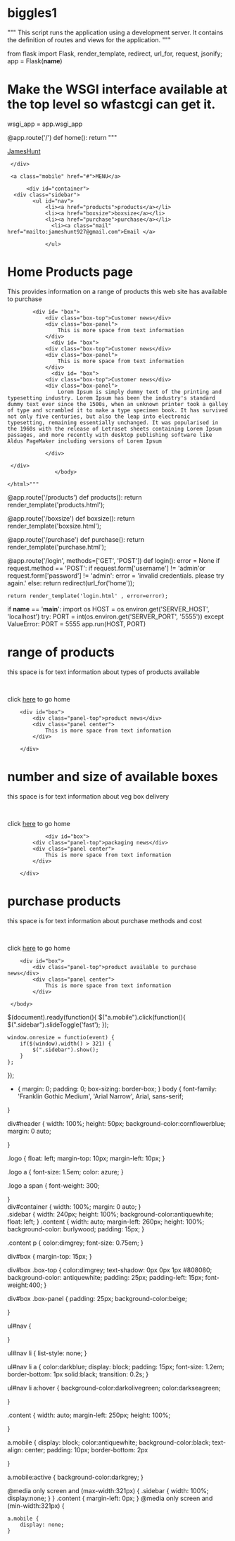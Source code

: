 # biggles1
"""
This script runs the application using a development server.
It contains the definition of routes and views for the application.
"""

from flask import Flask, render_template, redirect, url_for, request, jsonify;
app = Flask(__name__)

# Make the WSGI interface available at the top level so wfastcgi can get it.
wsgi_app = app.wsgi_app


@app.route('/')
def home():
        return """<html>
    <head>
<title>home</title>
<meta name="viewport" content="width=device-width, initial-scale=1.0">
    <link href="static/global.css" rel="stylesheet" media="screen">
    <script src="{{url_for('static1', filename= 'jquery-2.2.3.min.js')}}" ></script>
    <script src="{{url_for('static1', filename= 'general.js')}}"></script>
</head>

<body>
     <div id="header">
          <div class="logo"><a href="#">James<span>Hunt</span><a></div>

          
     </div>
     
     <a class="mobile" href="#">MENU</a>
      
          <div id="container">
      <div class="sidebar">
      		<ul id="nav">
      			<li><a href="products">products</a></li>
      			<li><a href="boxsize">boxsize</a></li>
      			<li><a href="purchase">purchase</a></li>
                  <li><a class="mail" href="mailto:jameshunt927@gmail.com">Email </a>

      			</ul>

</div>
      <div class="content">
      		<h1>Home Products page</h1>
      		<p> This provides information on a range of products this web site has available to purchase </p>

      		<div id= "box">
              	<div class="box-top">Customer news</div>
      			<div class="box-panel">
      				This is more space from text information	
      			</div>
                  <div id= "box">
              	<div class="box-top">Customer news</div>
      			<div class="box-panel">
      				This is more space from text information	
      			</div>
                  <div id= "box">
              	<div class="box-top">Customer news</div>
      			<div class="box-panel">
      				Lorem Ipsum is simply dummy text of the printing and typesetting industry. Lorem Ipsum has been the industry's standard dummy text ever since the 1500s, when an unknown printer took a galley of type and scrambled it to make a type specimen book. It has survived not only five centuries, but also the leap into electronic typesetting, remaining essentially unchanged. It was popularised in the 1960s with the release of Letraset sheets containing Lorem Ipsum passages, and more recently with desktop publishing software like Aldus PageMaker including versions of Lorem Ipsum
                      	
      			</div>

     </div> 
                   </body>
            
    </html>"""
    
    
   

@app.route('/products')
def products():
    return render_template('products.html');

@app.route('/boxsize')
def boxsize():
    return render_template('boxsize.html');

@app.route('/purchase')
def purchase():
    return render_template('purchase.html'); 

@app.route('/login', methods=['GET', 'POST'])
def login():
    error = None
    if request.method == 'POST':
        if request.form['username'] != 'admin'or request.form['password'] != 'admin':
            error = 'invalid credentials. please try again.'
        else:
            return redirect(url_for('home'));
   
    return render_template('login.html' , error=error);




if __name__ == '__main__':
    import os
    HOST = os.environ.get('SERVER_HOST', 'localhost')
    try:
        PORT = int(os.environ.get('SERVER_PORT', '5555'))
    except ValueError:
        PORT = 5555
    app.run(HOST, PORT)


<!DOCTYPE html>

<html lang="en" xmlns="http://www.w3.org/1999/xhtml">
<head>
    <meta charset="utf-8" />
    <title>products</title>
    <meta name="viewport" content="width=device-width, initial-scale=1.0">
    <link href="static/global.css" rel="stylesheet" media="screen">
</head>
<body>
    <div class="content">
        <h1>range of products</h1>
        <p> this space is for text information about types of products available </p>
        <br>
        <p>click <a href="/">here</a> to go home</p>
        
        <div id="box">
            <div class="panel-top">product news</div>
            <div class="panel center">
                This is more space from text information
            </div>

        </div>
</body>
</html>


<!DOCTYPE html>

<html lang="en" xmlns="http://www.w3.org/1999/xhtml">
<head>
    <meta charset="utf-8" />
    <title>boxsize</title>
    <meta name="viewport" content="width=device-width, initial-scale=1.0">
    <link href="static/global.css" rel="stylesheet" media="screen">
</head>
<body>
    <div class="content">
        <h1>number and size of available boxes</h1>
        <p> this space is for text information about veg box delivery </p>
        <br>
        <p>click <a href="/">here</a> to go home</p>

                <div id="box">
            <div class="panel-top">packaging news</div>
            <div class="panel center">
                This is more space from text information
            </div>

        </div>
</body>
</html>


<!DOCTYPE html>

<html lang="en" xmlns="http://www.w3.org/1999/xhtml">
<head>
    <meta charset="utf-8" />
    <title>purchase</title>
    <meta name="viewport" content="width=device-width, initial-scale=1.0">
    <link href="static/global.css" rel="stylesheet" media="screen">
</head>
<body>
    <div class="content">
        <h1>purchase products</h1>
        <p> this space is for text information about purchase methods and cost </p>
        <br>
        <p>click <a href="/">here</a> to go home</p>
        </div>

        <div id="box">
            <div class="panel-top">product available to purchase news</div>
            <div class="panel center">
                This is more space from text information
            </div>

     </body>
</html>



$(document).ready(function(){
    $("a.mobile").click(function(){
        $(".sidebar").slideToggle('fast');
    });

    window.onresize = functio(event) {
        if($(window).width() > 321) {
            $(".sidebar").show();
        }
    };
});



* {
    margin: 0;
    padding: 0;
    box-sizing: border-box;
}
body {
    font-family: 'Franklin Gothic Medium', 'Arial Narrow', Arial, sans-serif;

}

div#header {
    width: 100%;
    height: 50px;
    background-color:cornflowerblue;
            margin: 0 auto;

 }

.logo {
    float: left;
    margin-top: 10px;
    margin-left: 10px;
}

.logo a {
    font-size: 1.5em;
    color: azure;
}
    
.logo a span {
    font-weight: 300;


}    
div#container {
    width: 100%;
    margin: 0 auto;
}    
.sidebar {
    width: 240px;
    height: 100%;
    background-color:antiquewhite;
    float: left;
}
.content {
    width: auto;
    margin-left: 260px;
    height: 100%;
    background-color: burlywood;
    padding: 15px;
}

.content p {
    color:dimgrey;
    font-size: 0.75em;
}

div#box {
    margin-top: 15px;
}

div#box .box-top {
    color:dimgrey;
    text-shadow: 0px 0px 1px #808080;
    background-color: antiquewhite;
    padding: 25px;
    padding-left: 15px;
    font-weight:400; 
}

div#box .box-panel {
    padding: 25px;
    background-color:beige;



}

ul#nav {

} 

ul#nav li {
    list-style: none;
}

ul#nav li a {
    color:darkblue;
    display: block;
    padding: 15px;
    font-size: 1.2em;
    border-bottom: 1px solid:black;
    transition: 0.2s;
}

ul#nav li a:hover {
    background-color:darkolivegreen;
    color:darkseagreen;
    
} 

.content {
    width: auto;
    margin-left: 250px;
    height: 100%;

}

a.mobile {
    display: block;
    color:antiquewhite;
    background-color:black;
    text-align: center;
    padding: 10px;
    border-bottom: 2px 

}

a.mobile:active {
    background-color:darkgrey;
} 

@media only screen and (max-width:321px) {
    .sidebar {
        width: 100%;
        display:none;
    }
}
    .content {
    margin-left: 0px;
}
@media only screen and (min-width:321px) {
    
    a.mobile {
        display: none;
    }   
